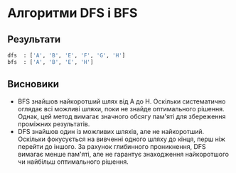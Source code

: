 # Алгоритми DFS і BFS

## Результати

```bash
dfs  : ['A', 'B', 'E', 'F', 'G', 'H']
bfs  : ['A', 'B', 'E', 'H']
```

## Висновики

* BFS знайшов найкоротший шлях від A до H. Оскільки систематично оглядає всі можливі шляхи, поки не знайде оптимального рішення. Однак, цей метод вимагає значного обсягу пам'яті для збереження проміжних результатів.
* DFS знайшов один із можливих шляхів, але не найкоротший. Оскільки фокусується на вивченні одного шляху до кінця, перш ніж перейти до іншого. За рахунок глибинного проникнення, DFS вимагає менше пам'яті, але не гарантує знаходження найкоротшого чи найбільш оптимального рішення.